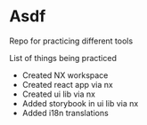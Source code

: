 # Asdf

Repo for practicing different tools

List of things being practiced

- Created NX workspace
- Created react app via nx
- Created ui lib via nx
- Added storybook in ui lib via nx
- Added i18n translations

